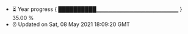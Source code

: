 - ⏳ Year progress { ██████████▁▁▁▁▁▁▁▁▁▁▁▁▁▁▁▁▁▁▁▁ } 35.00 %
- ⏰ Updated on Sat, 08 May 2021 18:09:20 GMT

